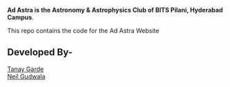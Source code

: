 **Ad Astra is the Astronomy & Astrophysics Club of BITS Pilani, Hyderabad Campus**. 

This repo contains the code for the Ad Astra Website


## Developed By-

[Tanay Garde](https://github.com/sighwalker)  
[Neil Gudwala](https://github.com/neilgudwala)  
